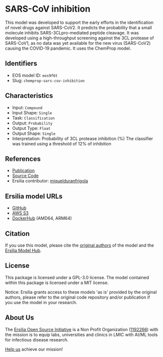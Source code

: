 # SARS-CoV inhibition

This model was developed to support the early efforts in the identification of novel drugs against SARS-CoV2. It predicts the probability that a small molecule inhibits SARS-3CLpro-mediated peptide cleavage. It was developed using a high-throughput screening against the 3CL protease of SARS-CoV1, as no data was yet available for the new virus (SARS-CoV2) causing the COVID-19 pandemic. It uses the ChemProp model.

## Identifiers

* EOS model ID: `eos9f6t`
* Slug: `chemprop-sars-cov-inhibition`

## Characteristics

* Input: `Compound`
* Input Shape: `Single`
* Task: `Classification`
* Output: `Probability`
* Output Type: `Float`
* Output Shape: `Single`
* Interpretation: Probability of 3CL protease inhibition (%) The classifier was trained using a threshold of 12% of inhibition 

## References

* [Publication](https://www.sciencedirect.com/science/article/pii/S0092867420301021)
* [Source Code](http://chemprop.csail.mit.edu/checkpoints)
* Ersilia contributor: [miquelduranfrigola](https://github.com/miquelduranfrigola)

## Ersilia model URLs
* [GitHub](https://github.com/ersilia-os/eos9f6t)
* [AWS S3](https://ersilia-models-zipped.s3.eu-central-1.amazonaws.com/eos9f6t.zip)
* [DockerHub](https://hub.docker.com/r/ersiliaos/eos9f6t) (AMD64, ARM64)

## Citation

If you use this model, please cite the [original authors](https://www.sciencedirect.com/science/article/pii/S0092867420301021) of the model and the [Ersilia Model Hub](https://github.com/ersilia-os/ersilia/blob/master/CITATION.cff).

## License

This package is licensed under a GPL-3.0 license. The model contained within this package is licensed under a MIT license.

Notice: Ersilia grants access to these models 'as is' provided by the original authors, please refer to the original code repository and/or publication if you use the model in your research.

## About Us

The [Ersilia Open Source Initiative](https://ersilia.io) is a Non Profit Organization ([1192266](https://register-of-charities.charitycommission.gov.uk/charity-search/-/charity-details/5170657/full-print)) with the mission is to equip labs, universities and clinics in LMIC with AI/ML tools for infectious disease research.

[Help us](https://www.ersilia.io/donate) achieve our mission!